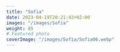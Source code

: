 ```yaml
---
title: "Sofia"
date: 2023-04-19T20:21:42+02:00
images: "/images/Sofia"
weight: 85
# Featured photo
coverImage: "/images/Sofia/Sofia06.webp"
---
```


